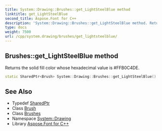 ```yaml
---
title: System::Drawing::Brushes::get_LightSteelBlue method
linktitle: get_LightSteelBlue
second_title: Aspose.Font for C++
description: 'System::Drawing::Brushes::get_LightSteelBlue method. Returns the solid fill color whose hexadecimal value is #FFB0C4DE in C++.'
type: docs
weight: 7500
url: /cpp/system.drawing/brushes/get_lightsteelblue/
---
```

## Brushes::get_LightSteelBlue method


Returns the solid fill color whose hexadecimal value is #FFB0C4DE.

```cpp
static SharedPtr<Brush> System::Drawing::Brushes::get_LightSteelBlue()
```

## See Also

* Typedef [SharedPtr](../../../system/sharedptr/)
* Class [Brush](../../brush/)
* Class [Brushes](../)
* Namespace [System::Drawing](../../)
* Library [Aspose.Font for C++](../../../)
